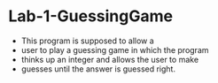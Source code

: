 # Lab-1-GuessingGame
* This program is supposed to allow a
* user to play a guessing game in which the program
* thinks up an integer and allows the user to make
* guesses until the answer is guessed right.
